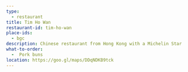 ```yaml
---
type: 
  - restaurant
title: Tim Ho Wan
restaurant-id: tim-ho-wan 
place-ids:
  - bgc 
description: Chinese restaurant from Hong Kong with a Michelin Star
what-to-order:
  -  Pork buns
location: https://goo.gl/maps/DDqNDKB9tck
---
```

